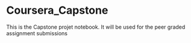 # Coursera_Capstone
This is the Capstone projet notebook. It will be used for the peer graded assignment submissions

